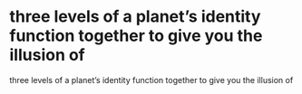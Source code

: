 # three levels of a planet’s identity function together to give you the illusion of

three levels of a planet’s identity function together to give you the illusion of